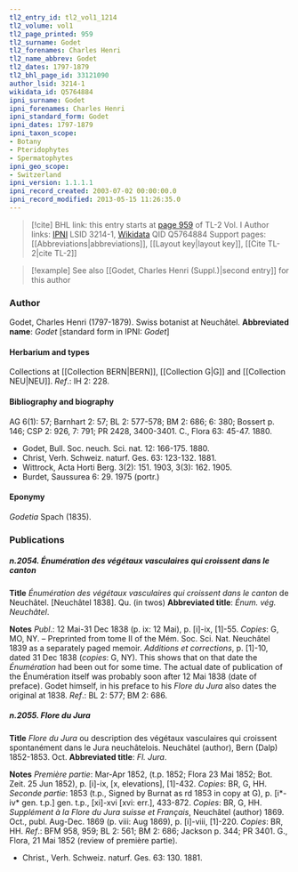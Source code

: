 ```yaml
---
tl2_entry_id: tl2_vol1_1214
tl2_volume: vol1
tl2_page_printed: 959
tl2_surname: Godet
tl2_forenames: Charles Henri
tl2_name_abbrev: Godet
tl2_dates: 1797-1879
tl2_bhl_page_id: 33121090
author_lsid: 3214-1
wikidata_id: Q5764884
ipni_surname: Godet
ipni_forenames: Charles Henri
ipni_standard_form: Godet
ipni_dates: 1797-1879
ipni_taxon_scope: 
- Botany
- Pteridophytes
- Spermatophytes
ipni_geo_scope: 
- Switzerland
ipni_version: 1.1.1.1
ipni_record_created: 2003-07-02 00:00:00.0
ipni_record_modified: 2013-05-15 11:26:35.0
---
```


> [!cite] BHL link: this entry starts at [page 959](https://www.biodiversitylibrary.org/page/33121090) of TL-2 Vol. I
> Author links: [IPNI](https://www.ipni.org/a/3214-1) LSID 3214-1, [Wikidata](https://www.wikidata.org/wiki/Q5764884) QID Q5764884
> Support pages: [[Abbreviations|abbreviations]], [[Layout key|layout key]], [[Cite TL-2|cite TL-2]]

> [!example] See also [[Godet, Charles Henri (Suppl.)|second entry]] for this author

### Author

Godet, Charles Henri (1797-1879). Swiss botanist at Neuchâtel. 
**Abbreviated name**: *Godet* \[standard form in IPNI: *Godet*\]

#### Herbarium and types

Collections at [[Collection BERN|BERN]], [[Collection G|G]] and [[Collection NEU|NEU]].
*Ref*.: IH 2: 228.

#### Bibliography and biography

AG 6(1): 57; Barnhart 2: 57; BL 2: 577-578; BM 2: 686; 6: 380; Bossert p. 146; CSP 2: 926, 7: 791; PR 2428, 3400-3401. C., Flora 63: 45-47. 1880.
- Godet, Bull. Soc. neuch. Sci. nat. 12: 166-175. 1880.
- Christ, Verh. Schweiz. naturf. Ges. 63: 123-132. 1881.
- Wittrock, Acta Horti Berg. 3(2): 151. 1903, 3(3): 162. 1905.
- Burdet, Saussurea 6: 29. 1975 (portr.)

#### Eponymy

*Godetia* Spach (1835).

### Publications

##### n.2054. Énumération des végétaux vasculaires qui croissent dans le canton

**Title**
*Énumération des végétaux vasculaires qui croissent dans le canton* de Neuchâtel. \[Neuchâtel 1838\]. Qu. (in twos)
**Abbreviated title**: *Énum. vég. Neuchâtel*.

**Notes**
*Publ*.: 12 Mai-31 Dec 1838 (p. ix: 12 Mai), p. \[i\]-ix, \[1\]-55. *Copies*: G, MO, NY. – Preprinted from tome II of the Mém. Soc. Sci. Nat. Neuchâtel 1839 as a separately paged memoir. *Additions et corrections*, p. \[1\]-10, dated 31 Dec 1838 (*copies*: G, NY). This shows that on that date the *Énumération* had been out for some time. The actual date of publication of the Énumération itself was probably soon after 12 Mai 1838 (date of preface). Godet himself, in his preface to his *Flore du Jura* also dates the original at 1838.
*Ref*.: BL 2: 577; BM 2: 686.

##### n.2055. Flore du Jura

**Title**
*Flore du Jura* ou description des végétaux vasculaires qui croissent spontanément dans le Jura neuchâtelois. Neuchâtel (author), Bern (Dalp) 1852-1853. Oct.
**Abbreviated title**: *Fl. Jura*.

**Notes**
*Première partie*: Mar-Apr 1852, (t.p. 1852; Flora 23 Mai 1852; Bot. Zeit. 25 Jun 1852), p. \[i\]-ix, \[x, elevations\], \[1\]-432. *Copies*: BR, G, HH.
*Seconde partie*: 1853 (t.p., Signed by Burnat as rd 1853 in copy at G), p. \[i\*-iv\* gen. t.p.\] gen. t.p., \[xi\]-xvi \[xvi: err.\], 433-872. *Copies*: BR, G, HH.
*Supplément à la Flore du Jura suisse et Français*, Neuchâtel (author) 1869. Oct., publ. Aug-Dec. 1869 (p. viii: Aug 1869), p. \[i\]-viii, \[1\]-220. *Copies*: BR, HH.
*Ref*.: BFM 958, 959; BL 2: 561; BM 2: 686; Jackson p. 344; PR 3401. G., Flora, 21 Mai 1852 (review of première partie).
- Christ., Verh. Schweiz. naturf. Ges. 63: 130. 1881.

